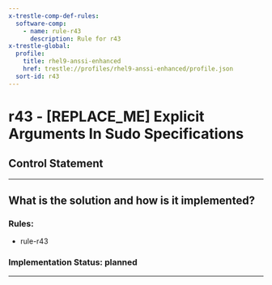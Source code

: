 ```yaml
---
x-trestle-comp-def-rules:
  software-comp:
    - name: rule-r43
      description: Rule for r43
x-trestle-global:
  profile:
    title: rhel9-anssi-enhanced
    href: trestle://profiles/rhel9-anssi-enhanced/profile.json
  sort-id: r43
---
```


# r43 - \[REPLACE_ME\] Explicit Arguments In Sudo Specifications

## Control Statement

______________________________________________________________________

## What is the solution and how is it implemented?

<!-- For implementation status enter one of: implemented, partial, planned, alternative, not-applicable -->

<!-- Note that the list of rules under ### Rules: is read-only and changes will not be captured after assembly to JSON -->

<!-- Add control implementation description here for control: r43 -->

### Rules:

  - rule-r43

### Implementation Status: planned

______________________________________________________________________
